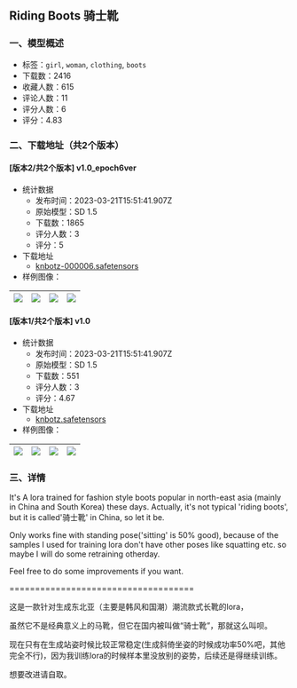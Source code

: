 ## Riding Boots 骑士靴
### 一、模型概述

- 标签：`girl`, `woman`, `clothing`, `boots`
- 下载数：2416
- 收藏人数：615
- 评论人数：11
- 评分人数：6
- 评分：4.83

### 二、下载地址（共2个版本）

#### [版本2/共2个版本] v1.0_epoch6ver

- 统计数据
  - 发布时间：2023-03-21T15:51:41.907Z
  - 原始模型：SD 1.5
  - 下载数：1865
  - 评分人数：3
  - 评分：5
- 下载地址
  - [knbotz-000006.safetensors](https://civitai.com/api/download/models/25133)
- 样例图像：

| <img src="https://image.civitai.com/xG1nkqKTMzGDvpLrqFT7WA/227f09d0-8a67-4a13-9743-e23d6d7bd600/width=450/295453.jpeg" /> | <img src="https://image.civitai.com/xG1nkqKTMzGDvpLrqFT7WA/ed820b94-9e90-4d5f-8929-0ec8711a3f00/width=450/295452.jpeg" /> | <img src="https://image.civitai.com/xG1nkqKTMzGDvpLrqFT7WA/64261970-c863-4837-6002-457fd0aefb00/width=450/295451.jpeg" /> | <img src="https://image.civitai.com/xG1nkqKTMzGDvpLrqFT7WA/870bc4a1-bab9-44a0-e0a6-3380cdbc1600/width=450/295450.jpeg" /> |
| ---- | ---- | ---- | ---- |

#### [版本1/共2个版本] v1.0

- 统计数据
  - 发布时间：2023-03-21T15:51:41.907Z
  - 原始模型：SD 1.5
  - 下载数：551
  - 评分人数：3
  - 评分：4.67
- 下载地址
  - [knbotz.safetensors](https://civitai.com/api/download/models/21760)
- 样例图像：

| <img src="https://image.civitai.com/xG1nkqKTMzGDvpLrqFT7WA/9d9383e6-2caf-4bb9-49c4-f8289feb9f00/width=450/254823.jpeg" /> | <img src="https://image.civitai.com/xG1nkqKTMzGDvpLrqFT7WA/7a6f137d-eb24-4dba-06c8-ab56cdc4d300/width=450/232021.jpeg" /> | <img src="https://image.civitai.com/xG1nkqKTMzGDvpLrqFT7WA/23774cc3-e2b0-4ff0-3541-9339858fe100/width=450/232019.jpeg" /> | <img src="https://image.civitai.com/xG1nkqKTMzGDvpLrqFT7WA/5f3aedbe-786a-432c-278c-220ce9f20a00/width=450/232018.jpeg" /> |
| ---- | ---- | ---- | ---- |


### 三、详情
<p>It's A lora trained for fashion style boots popular in north-east asia (mainly in China and South Korea) these days. Actually, it's not typical 'riding boots', but it is called'骑士靴' in China, so let it be.</p><p>Only works fine with standing pose('sitting' is 50% good), because of the samples I used for training lora don't have other poses like squatting etc. so maybe I will do some retraining otherday.</p><p>Feel free to do some improvements if you want.</p><p>====================================</p><p>这是一款针对生成东北亚（主要是韩风和国潮）潮流款式长靴的lora，</p><p>虽然它不是经典意义上的马靴，但它在国内被叫做“骑士靴”，那就这么叫呗。</p><p>现在只有在生成站姿时候比较正常稳定(生成斜倚坐姿的时候成功率50%吧，其他完全不行)，因为我训练lora的时候样本里没放别的姿势，后续还是得继续训练。</p><p>想要改进请自取。</p><p></p>